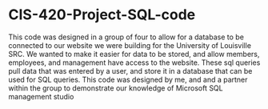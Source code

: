 # CIS-420-Project-SQL-code
This code was designed in a group of four to allow for a database to be connected to our website we were building for the University of Louisville SRC.
We wanted to make it easier for data to be stored, and allow members, employees, and management have access to the website.
These sql queries pull data that was entered by a user, and store it in a database that can be used for SQL queries.
This code was designed by me, and and a partner within the group to demonstrate our knowledge of Microsoft SQL management studio
